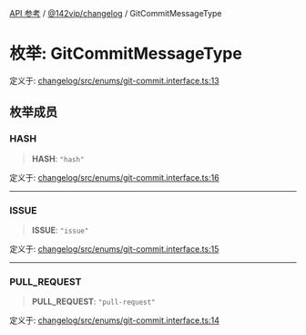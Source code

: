 [API 参考](../../../index.md) / [@142vip/changelog](../index.md) / GitCommitMessageType

# 枚举: GitCommitMessageType

定义于: [changelog/src/enums/git-commit.interface.ts:13](https://github.com/142vip/core-x/blob/67692efe75f30bef8a4893bf3d01dbe094be97e2/packages/changelog/src/enums/git-commit.interface.ts#L13)

## 枚举成员

### HASH

> **HASH**: `"hash"`

定义于: [changelog/src/enums/git-commit.interface.ts:16](https://github.com/142vip/core-x/blob/67692efe75f30bef8a4893bf3d01dbe094be97e2/packages/changelog/src/enums/git-commit.interface.ts#L16)

***

### ISSUE

> **ISSUE**: `"issue"`

定义于: [changelog/src/enums/git-commit.interface.ts:15](https://github.com/142vip/core-x/blob/67692efe75f30bef8a4893bf3d01dbe094be97e2/packages/changelog/src/enums/git-commit.interface.ts#L15)

***

### PULL\_REQUEST

> **PULL\_REQUEST**: `"pull-request"`

定义于: [changelog/src/enums/git-commit.interface.ts:14](https://github.com/142vip/core-x/blob/67692efe75f30bef8a4893bf3d01dbe094be97e2/packages/changelog/src/enums/git-commit.interface.ts#L14)
